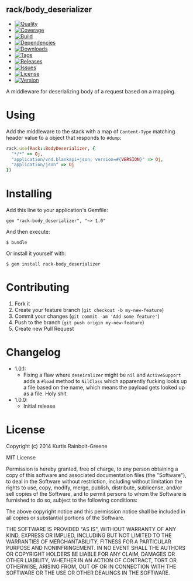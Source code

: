 rack/body_deserializer
--------------------

  - [![Quality](http://img.shields.io/codeclimate/github/krainboltgreene/rack-body_deserializer.gem.svg?style=flat-square)](https://codeclimate.com/github/krainboltgreene/rack-body_deserializer.gem)
  - [![Coverage](http://img.shields.io/codeclimate/coverage/github/krainboltgreene/rack-body_deserializer.gem.svg?style=flat-square)](https://codeclimate.com/github/krainboltgreene/rack-body_deserializer.gem)
  - [![Build](http://img.shields.io/travis-ci/krainboltgreene/rack-body_deserializer.gem.svg?style=flat-square)](https://travis-ci.org/krainboltgreene/rack-body_deserializer.gem)
  - [![Dependencies](http://img.shields.io/gemnasium/krainboltgreene/rack-body_deserializer.gem.svg?style=flat-square)](https://gemnasium.com/krainboltgreene/rack-body_deserializer.gem)
  - [![Downloads](http://img.shields.io/gem/dtv/rack-body_deserializer.svg?style=flat-square)](https://rubygems.org/gems/rack-body_deserializer)
  - [![Tags](http://img.shields.io/github/tag/krainboltgreene/rack-body_deserializer.gem.svg?style=flat-square)](http://github.com/krainboltgreene/rack-body_deserializer.gem/tags)
  - [![Releases](http://img.shields.io/github/release/krainboltgreene/rack-body_deserializer.gem.svg?style=flat-square)](http://github.com/krainboltgreene/rack-body_deserializer.gem/releases)
  - [![Issues](http://img.shields.io/github/issues/krainboltgreene/rack-body_deserializer.gem.svg?style=flat-square)](http://github.com/krainboltgreene/rack-body_deserializer.gem/issues)
  - [![License](http://img.shields.io/badge/license-MIT-brightgreen.svg?style=flat-square)](http://opensource.org/licenses/MIT)
  - [![Version](http://img.shields.io/gem/v/rack-body_deserializer.svg?style=flat-square)](https://rubygems.org/gems/rack-body_deserializer)

A middleware for deserializing body of a request based on a mapping.


Using
=====

Add the middleware to the stack with a map of `Content-Type` matching header value to a object that responds to `#dump`:

``` ruby
rack.use(Rack::BodyDeserializer, {
  "*/*" => Oj,
  "application/vnd.blankapi+json; version=#{VERSION}" => Oj,
  "application/json" => Oj
})
```


Installing
==========

Add this line to your application's Gemfile:

    gem "rack-body_deserializer", "~> 1.0"

And then execute:

    $ bundle

Or install it yourself with:

    $ gem install rack-body_deserializer


Contributing
============

  1. Fork it
  2. Create your feature branch (`git checkout -b my-new-feature`)
  3. Commit your changes (`git commit -am 'Add some feature'`)
  4. Push to the branch (`git push origin my-new-feature`)
  5. Create new Pull Request


Changelog
=========

  - 1.0.1:
    * Fixing a flaw where `deseiralizer` might be `nil` and `ActiveSupport` adds a `#load` method to `NilClass` which apparently fucking looks up a file based on the name, which means the payload gets looked up as a file. Holy shit.
  - 1.0.0:
    * Initial release


License
=======

Copyright (c) 2014 Kurtis Rainbolt-Greene

MIT License

Permission is hereby granted, free of charge, to any person obtaining
a copy of this software and associated documentation files (the
"Software"), to deal in the Software without restriction, including
without limitation the rights to use, copy, modify, merge, publish,
distribute, sublicense, and/or sell copies of the Software, and to
permit persons to whom the Software is furnished to do so, subject to
the following conditions:

The above copyright notice and this permission notice shall be
included in all copies or substantial portions of the Software.

THE SOFTWARE IS PROVIDED "AS IS", WITHOUT WARRANTY OF ANY KIND,
EXPRESS OR IMPLIED, INCLUDING BUT NOT LIMITED TO THE WARRANTIES OF
MERCHANTABILITY, FITNESS FOR A PARTICULAR PURPOSE AND
NONINFRINGEMENT. IN NO EVENT SHALL THE AUTHORS OR COPYRIGHT HOLDERS BE
LIABLE FOR ANY CLAIM, DAMAGES OR OTHER LIABILITY, WHETHER IN AN ACTION
OF CONTRACT, TORT OR OTHERWISE, ARISING FROM, OUT OF OR IN CONNECTION
WITH THE SOFTWARE OR THE USE OR OTHER DEALINGS IN THE SOFTWARE.
